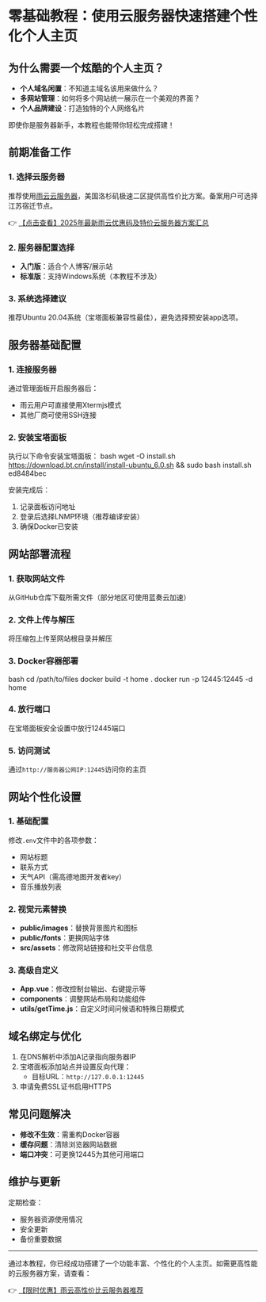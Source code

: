 # 零基础教程：使用云服务器快速搭建个性化个人主页

## 为什么需要一个炫酷的个人主页？

- **个人域名闲置**：不知道主域名该用来做什么？
- **多网站管理**：如何将多个网站统一展示在一个美观的界面？
- **个人品牌建设**：打造独特的个人网络名片

即使你是服务器新手，本教程也能带你轻松完成搭建！

## 前期准备工作

### 1. 选择云服务器

推荐使用[雨云云服务器](https://bit.ly/RainYun)，美国洛杉矶极速二区提供高性价比方案。备案用户可选择江苏宿迁节点。

👉 [【点击查看】2025年最新雨云优惠码及特价云服务器方案汇总](https://bit.ly/RainYun)

### 2. 服务器配置选择

- **入门版**：适合个人博客/展示站
- **标准版**：支持Windows系统（本教程不涉及）

### 3. 系统选择建议

推荐Ubuntu 20.04系统（宝塔面板兼容性最佳），避免选择预安装app选项。

## 服务器基础配置

### 1. 连接服务器

通过管理面板开启服务器后：
- 雨云用户可直接使用Xtermjs模式
- 其他厂商可使用SSH连接

### 2. 安装宝塔面板

执行以下命令安装宝塔面板：
bash
wget -O install.sh https://download.bt.cn/install/install-ubuntu_6.0.sh && sudo bash install.sh ed8484bec

安装完成后：
1. 记录面板访问地址
2. 登录后选择LNMP环境（推荐编译安装）
3. 确保Docker已安装

## 网站部署流程

### 1. 获取网站文件
从GitHub仓库下载所需文件（部分地区可使用蓝奏云加速）

### 2. 文件上传与解压
将压缩包上传至网站根目录并解压

### 3. Docker容器部署
bash
cd /path/to/files
docker build -t home .
docker run -p 12445:12445 -d home

### 4. 放行端口
在宝塔面板安全设置中放行12445端口

### 5. 访问测试
通过`http://服务器公网IP:12445`访问你的主页

## 网站个性化设置

### 1. 基础配置
修改`.env`文件中的各项参数：
- 网站标题
- 联系方式
- 天气API（需高德地图开发者key）
- 音乐播放列表

### 2. 视觉元素替换
- **public/images**：替换背景图片和图标
- **public/fonts**：更换网站字体
- **src/assets**：修改网站链接和社交平台信息

### 3. 高级自定义
- **App.vue**：修改控制台输出、右键提示等
- **components**：调整网站布局和功能组件
- **utils/getTime.js**：自定义时间问候语和特殊日期模式

## 域名绑定与优化

1. 在DNS解析中添加A记录指向服务器IP
2. 宝塔面板添加站点并设置反向代理：
   - 目标URL：`http://127.0.0.1:12445`
3. 申请免费SSL证书启用HTTPS

## 常见问题解决

- **修改不生效**：需重构Docker容器
- **缓存问题**：清除浏览器网站数据
- **端口冲突**：可更换12445为其他可用端口

## 维护与更新

定期检查：
- 服务器资源使用情况
- 安全更新
- 备份重要数据

---

通过本教程，你已经成功搭建了一个功能丰富、个性化的个人主页。如需更高性能的云服务器方案，请查看：

👉 [【限时优惠】雨云高性价比云服务器推荐](https://bit.ly/RainYun)